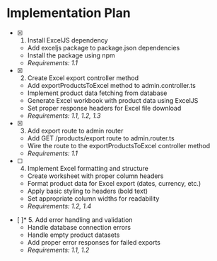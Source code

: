 # Implementation Plan

- [x] 1. Install ExcelJS dependency





  - Add exceljs package to package.json dependencies
  - Install the package using npm
  - _Requirements: 1.1_

- [x] 2. Create Excel export controller method





  - Add exportProductsToExcel method to admin.controller.ts
  - Implement product data fetching from database
  - Generate Excel workbook with product data using ExcelJS
  - Set proper response headers for Excel file download
  - _Requirements: 1.1, 1.2, 1.3_

- [x] 3. Add export route to admin router





  - Add GET /products/export route to admin.router.ts
  - Wire the route to the exportProductsToExcel controller method
  - _Requirements: 1.1_

- [ ] 4. Implement Excel formatting and structure
  - Create worksheet with proper column headers
  - Format product data for Excel export (dates, currency, etc.)
  - Apply basic styling to headers (bold text)
  - Set appropriate column widths for readability
  - _Requirements: 1.2, 1.4_

- [ ]* 5. Add error handling and validation
  - Handle database connection errors
  - Handle empty product datasets
  - Add proper error responses for failed exports
  - _Requirements: 1.1, 1.2_